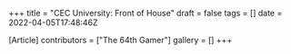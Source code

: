 +++
title = "CEC University: Front of House"
draft = false
tags = []
date = 2022-04-05T17:48:46Z

[Article]
contributors = ["The 64th Gamer"]
gallery = []
+++

